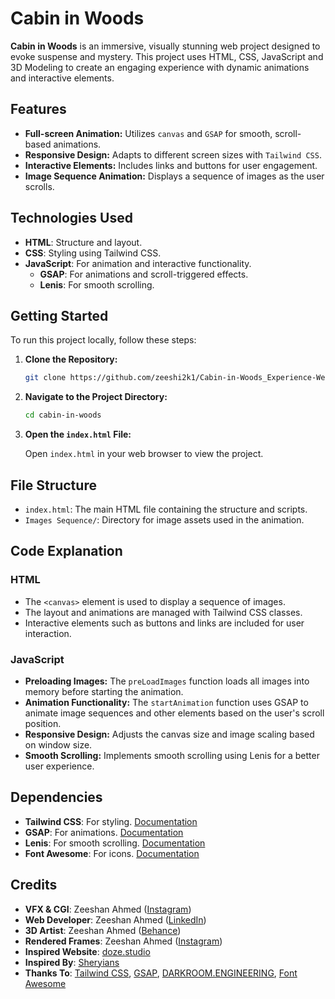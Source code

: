 # Cabin in Woods

**Cabin in Woods** is an immersive, visually stunning web project designed to evoke suspense and mystery. This project uses HTML, CSS, JavaScript and 3D Modeling to create an engaging experience with dynamic animations and interactive elements.

## Features

- **Full-screen Animation:** Utilizes `canvas` and `GSAP` for smooth, scroll-based animations.
- **Responsive Design:** Adapts to different screen sizes with `Tailwind CSS`.
- **Interactive Elements:** Includes links and buttons for user engagement.
- **Image Sequence Animation:** Displays a sequence of images as the user scrolls.

## Technologies Used

- **HTML**: Structure and layout.
- **CSS**: Styling using Tailwind CSS.
- **JavaScript**: For animation and interactive functionality.
  - **GSAP**: For animations and scroll-triggered effects.
  - **Lenis**: For smooth scrolling.

## Getting Started

To run this project locally, follow these steps:

1. **Clone the Repository:**

   ```bash
   git clone https://github.com/zeeshi2k1/Cabin-in-Woods_Experience-Website.git
   ```

2. **Navigate to the Project Directory:**
   ```bash
   cd cabin-in-woods
   ```

3. **Open the `index.html` File:**

   Open `index.html` in your web browser to view the project.

## File Structure

- `index.html`: The main HTML file containing the structure and scripts.
- `Images Sequence/`: Directory for image assets used in the animation.

## Code Explanation

### HTML

- The `<canvas>` element is used to display a sequence of images.
- The layout and animations are managed with Tailwind CSS classes.
- Interactive elements such as buttons and links are included for user interaction.

### JavaScript

- **Preloading Images:** The `preLoadImages` function loads all images into memory before starting the animation.
- **Animation Functionality:** The `startAnimation` function uses GSAP to animate image sequences and other elements based on the user's scroll position.
- **Responsive Design:** Adjusts the canvas size and image scaling based on window size.
- **Smooth Scrolling:** Implements smooth scrolling using Lenis for a better user experience.

## Dependencies

- **Tailwind CSS**: For styling. [Documentation](https://tailwindcss.com/)
- **GSAP**: For animations. [Documentation](https://greensock.com/docs/v3/GSAP/)
- **Lenis**: For smooth scrolling. [Documentation](https://unpkg.com/lenis@1.1.9/dist/lenis.min.js)
- **Font Awesome**: For icons. [Documentation](https://fontawesome.com/)

## Credits

- **VFX & CGI**: Zeeshan Ahmed ([Instagram](https://www.instagram.com/z_shan3d.blend/))
- **Web Developer**: Zeeshan Ahmed ([LinkedIn](https://www.linkedin.com/in/zeeshan-ahmed-321399223/))
- **3D Artist**: Zeeshan Ahmed ([Behance](https://www.behance.net/Zeeshii2k1))
- **Rendered Frames**: Zeeshan Ahmed ([Instagram](https://www.instagram.com/skippingdays.exe/))
- **Inspired Website**: [doze.studio](https://doze.studio/)
- **Inspired By**: [Sheryians](https://www.youtube.com/watch?v=ouq6ks1zVAs)
- **Thanks To**: [Tailwind CSS](https://tailwindcss.com/), [GSAP](https://gsap.com/), [DARKROOM.ENGINEERING](https://lenis.darkroom.engineering/), [Font Awesome](https://fontawesome.com/)
